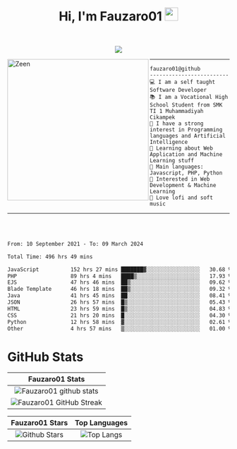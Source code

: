 <h1 align="center">
Hi, I'm Fauzaro01
  <img src="https://media.giphy.com/media/hvRJCLFzcasrR4ia7z/giphy.gif" width="30"></h1>
<br/>

<p align="center">
  <a href="https://github.com/DenverCoder1/readme-typing-svg">
    <img src="https://readme-typing-svg.herokuapp.com?lines=Chill%20and%20Coding;Full+Stack+Web+Developer;Student;Software%20Develover;Always%20learning%20new%20things&center=true&width=380&height=45"></a>
</p>

<img align="left" src="https://media.tenor.com/LNrMsLTFICEAAAAi/elysia.gif" alt="Zeen" width="320" height="320" />
<hr>

```
fauzaro01@github
-------------------------
💻 I am a self taught Software Developer
📚 I am a Vocational High School Student from SMK TI 1 Muhammadiyah Cikampek
📝 I have a strong interest in Programming languages and Artificial Intelligence
🌱 Learning about Web Application and Machine Learning stuff
🌟 Main languages: Javascript, PHP, Python
🚩 Interested in Web Development & Machine Learning
🎵 Love lofi and soft music 
```

<hr>
<br>
<br>
<div align="left">
<!--START_SECTION:waka-->

```txt
From: 10 September 2021 - To: 09 March 2024

Total Time: 496 hrs 49 mins

JavaScript          152 hrs 27 mins ███████▓░░░░░░░░░░░░░░░░░   30.68 %
PHP                 89 hrs 4 mins   ████▒░░░░░░░░░░░░░░░░░░░░   17.93 %
EJS                 47 hrs 46 mins  ██▒░░░░░░░░░░░░░░░░░░░░░░   09.62 %
Blade Template      46 hrs 18 mins  ██▒░░░░░░░░░░░░░░░░░░░░░░   09.32 %
Java                41 hrs 45 mins  ██░░░░░░░░░░░░░░░░░░░░░░░   08.41 %
JSON                26 hrs 57 mins  █▒░░░░░░░░░░░░░░░░░░░░░░░   05.43 %
HTML                23 hrs 59 mins  █▒░░░░░░░░░░░░░░░░░░░░░░░   04.83 %
CSS                 21 hrs 20 mins  █░░░░░░░░░░░░░░░░░░░░░░░░   04.30 %
Python              12 hrs 58 mins  ▓░░░░░░░░░░░░░░░░░░░░░░░░   02.61 %
Other               4 hrs 57 mins   ▒░░░░░░░░░░░░░░░░░░░░░░░░   01.00 %
```

<!--END_SECTION:waka-->
</div>

# GitHub Stats

|                                                            Fauzaro01 Stats                                                            |
| :--------------------------------------------------------------------------------------------------------------------------------------------: |
|        ![Fauzaro01 github stats](https://github-readme-stats.vercel.app/api?username=Fauzaro01&show_icons=true&theme=algolia)        |
|              ![Fauzaro01 GitHub Streak](https://github-readme-streak-stats.herokuapp.com/?user=Fauzaro01&theme=algolia)              |

|                                                                                              Fauzaro01 Stars                                                                                              |                                                           Top Languages                                                           |
| :----------------------------------------------------------------------------------------------------------------------------------------------------------------------------------------------------------------: | :-------------------------------------------------------------------------------------------------------------------------------: |
| ![Github Stars](https://github-readme-stats.vercel.app/api?username=Fauzaro01&show_icons=true&locale=en&count_private=true&hide_rank=true&custom_title=My%20GitHub%20Stats&disable_animations=true&theme=algolia) | ![Top Langs](https://github-readme-stats.vercel.app/api/top-langs/?username=Fauzaro01&langs_count=8&theme=algolia&layout=compact) |

